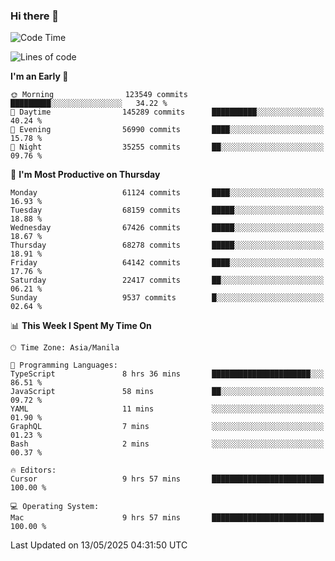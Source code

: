 ### Hi there 👋

<!--START_SECTION:waka-->
![Code Time](http://img.shields.io/badge/Code%20Time-6%2C038%20hrs%2047%20mins-blue)

![Lines of code](https://img.shields.io/badge/From%20Hello%20World%20I%27ve%20Written-129.3%20million%20lines%20of%20code-blue)

**I'm an Early 🐤** 

```text
🌞 Morning                123549 commits      █████████░░░░░░░░░░░░░░░░   34.22 % 
🌆 Daytime                145289 commits      ██████████░░░░░░░░░░░░░░░   40.24 % 
🌃 Evening                56990 commits       ████░░░░░░░░░░░░░░░░░░░░░   15.78 % 
🌙 Night                  35255 commits       ██░░░░░░░░░░░░░░░░░░░░░░░   09.76 % 
```
📅 **I'm Most Productive on Thursday** 

```text
Monday                   61124 commits       ████░░░░░░░░░░░░░░░░░░░░░   16.93 % 
Tuesday                  68159 commits       █████░░░░░░░░░░░░░░░░░░░░   18.88 % 
Wednesday                67426 commits       █████░░░░░░░░░░░░░░░░░░░░   18.67 % 
Thursday                 68278 commits       █████░░░░░░░░░░░░░░░░░░░░   18.91 % 
Friday                   64142 commits       ████░░░░░░░░░░░░░░░░░░░░░   17.76 % 
Saturday                 22417 commits       ██░░░░░░░░░░░░░░░░░░░░░░░   06.21 % 
Sunday                   9537 commits        █░░░░░░░░░░░░░░░░░░░░░░░░   02.64 % 
```


📊 **This Week I Spent My Time On** 

```text
🕑︎ Time Zone: Asia/Manila

💬 Programming Languages: 
TypeScript               8 hrs 36 mins       ██████████████████████░░░   86.51 % 
JavaScript               58 mins             ██░░░░░░░░░░░░░░░░░░░░░░░   09.72 % 
YAML                     11 mins             ░░░░░░░░░░░░░░░░░░░░░░░░░   01.90 % 
GraphQL                  7 mins              ░░░░░░░░░░░░░░░░░░░░░░░░░   01.23 % 
Bash                     2 mins              ░░░░░░░░░░░░░░░░░░░░░░░░░   00.37 % 

🔥 Editors: 
Cursor                   9 hrs 57 mins       █████████████████████████   100.00 % 

💻 Operating System: 
Mac                      9 hrs 57 mins       █████████████████████████   100.00 % 
```


 Last Updated on 13/05/2025 04:31:50 UTC
<!--END_SECTION:waka-->


<!--
**rad182/rad182** is a ✨ _special_ ✨ repository because its `README.md` (this file) appears on your GitHub profile.

Here are some ideas to get you started:

- 🔭 I’m currently working on ...
- 🌱 I’m currently learning ...
- 👯 I’m looking to collaborate on ...
- 🤔 I’m looking for help with ...
- 💬 Ask me about ...
- 📫 How to reach me: ...
- 😄 Pronouns: ...
- ⚡ Fun fact: ...
-->
